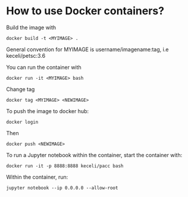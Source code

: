 # How to use Docker containers?

Build the image with
```
docker build -t <MYIMAGE> .
```
General convention for MYIMAGE is username/imagename:tag, i.e
keceli/petsc:3.6


You can run the container with
```
docker run -it <MYIMAGE> bash
```

Change tag
```
docker tag <MYIMAGE> <NEWIMAGE>
```


To push the image to docker hub:

```
docker login
```

Then

```
docker push <NEWIMAGE> 
```


To run a Jupyter notebook within the container, start the container with:
```
docker run -it -p 8888:8888 keceli/pacc bash
```
Within the container, run:
```
jupyter notebook --ip 0.0.0.0 --allow-root
```


